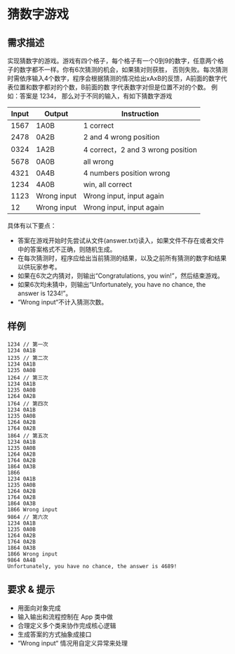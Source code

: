 # 猜数字游戏
## 需求描述
实现猜数字的游戏。游戏有四个格子，每个格子有一个0到9的数字，任意两个格子的数字都不一样。你有6次猜测的机会，如果猜对则获胜， 否则失败。每次猜测时需依序输入4个数字，程序会根据猜测的情况给出xAxB的反馈，A前面的数字代表位置和数字都对的个数，B前面的数 字代表数字对但是位置不对的个数。
例如：答案是 1234， 那么对于不同的输入，有如下猜数字游戏

| Input | Output      | Instruction                      |
|-------|-------------|----------------------------------|
| 1567  | 1A0B        | 1 correct                        |
| 2478  | 0A2B        | 2 and 4 wrong position           |
| 0324  | 1A2B        | 4 correct，2 and 3 wrong position |
| 5678  | 0A0B        | all wrong                        |
| 4321  | 0A4B        | 4 numbers position wrong         |
| 1234  | 4A0B        | win, all correct                 |
| 1123  | Wrong input | Wrong input, input again         |
| 12    | Wrong input | Wrong input, input again         |

具体有以下要点：
- 答案在游戏开始时先尝试从文件(answer.txt)读入，如果文件不存在或者文件中的答案格式不正确，则随机生成。
- 在每次猜测时，程序应给出当前猜测的结果，以及之前所有猜测的数字和结果以供玩家参考。
- 如果在6次之内猜对，则输出“Congratulations, you win!”，然后结束游戏。
- 如果6次均未猜中，则输出“Unfortunately, you have no chance, the answer is 1234!”。
- “Wrong input“不计入猜测次数。

## 样例
```
1234 // 第一次
1234 0A1B
1235 // 第二次
1234 0A1B
1235 0A0B
1264 // 第三次
1234 0A1B
1235 0A0B
1264 0A2B
1764 // 第四次
1234 0A1B
1235 0A0B
1264 0A2B
1764 0A2B
1864 // 第五次
1234 0A1B
1235 0A0B
1264 0A2B
1764 0A2B
1864 0A3B
1866
1234 0A1B
1235 0A0B
1264 0A2B
1764 0A2B
1864 0A3B
1866 Wrong input
9864 // 第六次
1234 0A1B
1235 0A0B
1264 0A2B
1764 0A2B
1864 0A3B
1866 Wrong input
9864 0A4B
Unfortunately, you have no chance, the answer is 4689!
```
## 要求 & 提示
- 用面向对象完成
- 输入输出和流程控制在 App 类中做
- 合理定义多个类来协作完成核心逻辑
- 生成答案的方式抽象成接口
- “Wrong input“ 情况用自定义异常来处理
